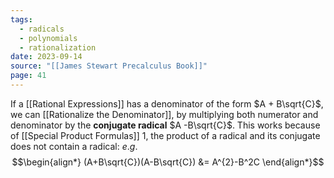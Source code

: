 ```yaml
---
tags:
  - radicals
  - polynomials
  - rationalization
date: 2023-09-14
source: "[[James Stewart Precalculus Book]]"
page: 41
---
```

If a [[Rational Expressions]] has a denominator of the form $A + B\sqrt{C}$, we can [[Rationalize the Denominator]], by multiplying both numerator and denominator by the **conjugate radical** $A -B\sqrt{C}$. This works because of [[Special Product Formulas]] 1, the product of a radical and its conjugate does not contain a radical:
$e.g.$
$$\begin{align*}
(A+B\sqrt{C})(A-B\sqrt{C}) &= A^{2}-B^2C
\end{align*}$$

